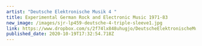 ```yaml
---
artist: "Deutsche Elektronische Musik 4 "
title: Experimental German Rock and Electronic Music 1971-83
new_image: /images/sjr-lp459-deutsche-4-triple-sleeve1.jpg
link: https://www.dropbox.com/s/2f74lx848uhugjo/DeutscheElektronischeMusik4.zip?dl=1
published_date: 2020-10-19T17:32:54.718Z
---
```

